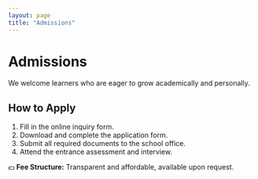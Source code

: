```yaml
---
layout: page
title: "Admissions"
---
```


# Admissions

We welcome learners who are eager to grow academically and personally.  

## How to Apply
1. Fill in the online inquiry form.  
2. Download and complete the application form.  
3. Submit all required documents to the school office.  
4. Attend the entrance assessment and interview.  

💵 **Fee Structure:** Transparent and affordable, available upon request.  

